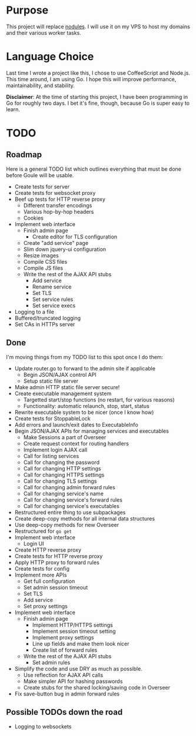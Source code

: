 # Purpose

This project will replace [nodules](https://github.com/unixpickle/nodules). I will use it on my VPS to host my domains and their various worker tasks.

# Language Choice

Last time I wrote a project like this, I chose to use CoffeeScript and Node.js. This time around, I am using Go. I hope this will improve performance, maintainability, and stability.

**Disclaimer**: At the time of starting this project, I have been programming in Go for roughly two days. I bet it's fine, though, because Go is super easy to learn.

# TODO

## Roadmap

Here is a general TODO list which outlines everything that must be done before Goule will be usable.

 * Create tests for server
 * Create tests for websocket proxy
 * Beef up tests for HTTP reverse proxy
   * Different transfer encodings
   * Various hop-by-hop headers
   * Cookies
 * Implement web interface
   * Finish admin page
     * Create editor for TLS configuration
   * Create "add service" page
   * Slim down jquery-ui configuration
   * Resize images
   * Compile CSS files
   * Compile JS files
   * Write the rest of the AJAX API stubs
     * Add service
     * Rename service
     * Set TLS
     * Set service rules
     * Set service execs
 * Logging to a file
 * Buffered/truncated logging
 * Set CAs in HTTPs server

## Done

I'm moving things from my TODO list to this spot once I do them:

 * Update router.go to forward to the admin site if applicable
   * Begin JSON/AJAX control API
   * Setup static file server
 * Make admin HTTP static file server secure!
 * Create executable management system
    * Targetted start/stop functions (no restart, for various reasons)
    * Functionality: automatic relaunch, stop, start, status
 * Rewrite executable system to be nicer (once I know how)
 * Create tests for StoppableLock
 * Add errors and launch/exit dates to ExecutableInfo
 * Begin JSON/AJAX APIs for managing services and executables
   * Make Sessions a part of Overseer
   * Create request context for routing handlers
   * Implement login AJAX call
   * Call for listing services
   * Call for changing the password
   * Call for changing HTTP settings
   * Call for changing HTTPS settings
   * Call for changing TLS settings
   * Call for changing admin forward rules
   * Call for changing service's name
   * Call for changing service's forward rules
   * Call for changing service's executables
 * Restructured entire thing to use subpackages
 * Create deep-copy methods for all internal data structures
 * Use deep-copy methods for new Overseer
 * Restructured for `go get`
 * Implement web interface
   * Login UI
 * Create HTTP reverse proxy
 * Create tests for HTTP reverse proxy
 * Apply HTTP proxy to forward rules
 * Create tests for config
 * Implement more APIs
   * Get full configuration
   * Set admin session timeout
   * Set TLS
   * Add service
   * Set proxy settings
 * Implement web interface
   * Finish admin page
     * Implement HTTP/HTTPS settings
     * Implement session timeout setting
     * Implement proxy settings
     * Line up fields and make them look nicer
     * Create list of forward rules
   * Write the rest of the AJAX API stubs
     * Set admin rules
 * Simplify the code and use DRY as much as possible.
   * Use reflection for AJAX API calls
   * Make simpler API for hashing passwords
   * Create stubs for the shared locking/saving code in Overseer
 * Fix save-button bug in admin forward rules

## Possible TODOs down the road

 * Logging to websockets
